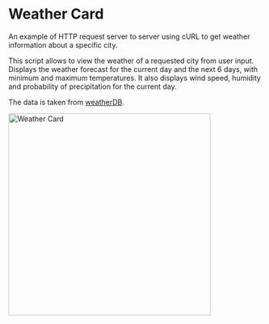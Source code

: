 # Weather Card
An example of HTTP request server to server using cURL to get weather information about a specific city.

This script allows to view the weather of a requested city from user input. Displays the weather forecast for the current day and the next 6 days, with minimum and maximum temperatures. It also displays wind speed, humidity and probability of precipitation for the current day. 

The data is taken from [weatherDB](https://weatherdbi.herokuapp.com/).

<img src="https://github.com/JaxonRailey/weather-card/blob/main/weather-card.jpg?raw=true" width="400" alt="Weather Card" />
